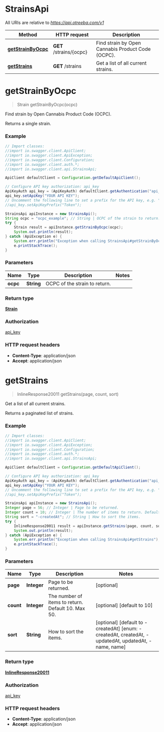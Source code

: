 # StrainsApi

All URIs are relative to *https://api.otreeba.com/v1*

Method | HTTP request | Description
------------- | ------------- | -------------
[**getStrainByOcpc**](StrainsApi.md#getStrainByOcpc) | **GET** /strains/{ocpc} | Find strain by Open Cannabis Product Code (OCPC).
[**getStrains**](StrainsApi.md#getStrains) | **GET** /strains | Get a list of all current strains.


<a name="getStrainByOcpc"></a>
# **getStrainByOcpc**
> Strain getStrainByOcpc(ocpc)

Find strain by Open Cannabis Product Code (OCPC).

Returns a single strain.

### Example
```java
// Import classes:
//import io.swagger.client.ApiClient;
//import io.swagger.client.ApiException;
//import io.swagger.client.Configuration;
//import io.swagger.client.auth.*;
//import io.swagger.client.api.StrainsApi;

ApiClient defaultClient = Configuration.getDefaultApiClient();

// Configure API key authorization: api_key
ApiKeyAuth api_key = (ApiKeyAuth) defaultClient.getAuthentication("api_key");
api_key.setApiKey("YOUR API KEY");
// Uncomment the following line to set a prefix for the API key, e.g. "Token" (defaults to null)
//api_key.setApiKeyPrefix("Token");

StrainsApi apiInstance = new StrainsApi();
String ocpc = "ocpc_example"; // String | OCPC of the strain to return.
try {
    Strain result = apiInstance.getStrainByOcpc(ocpc);
    System.out.println(result);
} catch (ApiException e) {
    System.err.println("Exception when calling StrainsApi#getStrainByOcpc");
    e.printStackTrace();
}
```

### Parameters

Name | Type | Description  | Notes
------------- | ------------- | ------------- | -------------
 **ocpc** | **String**| OCPC of the strain to return. |

### Return type

[**Strain**](Strain.md)

### Authorization

[api_key](../README.md#api_key)

### HTTP request headers

 - **Content-Type**: application/json
 - **Accept**: application/json

<a name="getStrains"></a>
# **getStrains**
> InlineResponse20011 getStrains(page, count, sort)

Get a list of all current strains.

Returns a paginated list of strains.

### Example
```java
// Import classes:
//import io.swagger.client.ApiClient;
//import io.swagger.client.ApiException;
//import io.swagger.client.Configuration;
//import io.swagger.client.auth.*;
//import io.swagger.client.api.StrainsApi;

ApiClient defaultClient = Configuration.getDefaultApiClient();

// Configure API key authorization: api_key
ApiKeyAuth api_key = (ApiKeyAuth) defaultClient.getAuthentication("api_key");
api_key.setApiKey("YOUR API KEY");
// Uncomment the following line to set a prefix for the API key, e.g. "Token" (defaults to null)
//api_key.setApiKeyPrefix("Token");

StrainsApi apiInstance = new StrainsApi();
Integer page = 56; // Integer | Page to be returned.
Integer count = 10; // Integer | The number of items to return. Default 10. Max 50.
String sort = "-createdAt"; // String | How to sort the items.
try {
    InlineResponse20011 result = apiInstance.getStrains(page, count, sort);
    System.out.println(result);
} catch (ApiException e) {
    System.err.println("Exception when calling StrainsApi#getStrains");
    e.printStackTrace();
}
```

### Parameters

Name | Type | Description  | Notes
------------- | ------------- | ------------- | -------------
 **page** | **Integer**| Page to be returned. | [optional]
 **count** | **Integer**| The number of items to return. Default 10. Max 50. | [optional] [default to 10]
 **sort** | **String**| How to sort the items. | [optional] [default to -createdAt] [enum: -createdAt, createdAt, -updatedAt, updatedAt, -name, name]

### Return type

[**InlineResponse20011**](InlineResponse20011.md)

### Authorization

[api_key](../README.md#api_key)

### HTTP request headers

 - **Content-Type**: application/json
 - **Accept**: application/json

